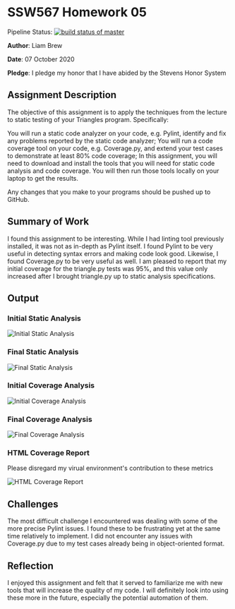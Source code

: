 # SSW567 Homework 05

Pipeline Status: [![build status of master](https://travis-ci.org/Liam-Brew/SSW-567.svg?branch=master)](https://travis-ci.org/Liam-Brew/SSW-567)

**Author**: Liam Brew

**Date**: 07 October 2020

**Pledge**: I pledge my honor that I have abided by the Stevens Honor System

## Assignment Description

The objective of this assignment is to apply the techniques from the lecture to static testing of your Triangles program. Specifically:

You will run a static code analyzer on your code, e.g. Pylint, identify and fix any problems reported by the static code analyzer;
You will run a code coverage tool on your code, e.g. Coverage.py, and extend your test cases to demonstrate at least 80% code coverage;
In this assignment, you will need to download and install the tools that you will need for static code analysis and code coverage.  You will then run those tools locally on your laptop to get the results.

Any changes that you make to your programs should be pushed up to GitHub.

## Summary of Work

I found this assignment to be interesting. While I had linting tool previously installed, it was not as in-depth as Pylint itself. I found Pylint to be very useful in detecting syntax errors and making code look good. Likewise, I found Coverage.py to be very useful as well. I am pleased to report that my initial coverage for the triangle.py tests was 95%, and this value only increased after I brought triangle.py up to static analysis specifications.

## Output

### Initial Static Analysis

![Initial Static Analysis](https://github.com/Liam-Brew/SSW-567/blob/master/src/Homework/02/initial_lint.png)

### Final Static Analysis

![Final Static Analysis](https://github.com/Liam-Brew/SSW-567/blob/master/src/Homework/02/final_lint.png)

### Initial Coverage Analysis

![Initial Coverage Analysis](https://github.com/Liam-Brew/SSW-567/blob/master/src/Homework/02/initial_coverage.png)

### Final Coverage Analysis

![Final Coverage Analysis](https://github.com/Liam-Brew/SSW-567/blob/master/src/Homework/02/final_coverage.png)

### HTML Coverage Report

Please disregard my virual environment's contribution to these metrics

![HTML Coverage Report](https://github.com/Liam-Brew/SSW-567/blob/master/src/Homework/02/coverage_html.png)

## Challenges

The most difficult challenge I encountered was dealing with some of the more precise Pylint issues. I found these to be frustrating yet at the same time relatively to implement. I did not encounter any issues with Coverage.py due to my test cases already being in object-oriented format.

## Reflection

I enjoyed this assignment and felt that it served to familiarize me with new tools that will increase the quality of my code. I will definitely look into using these more in the future, especially the potential automation of them.
